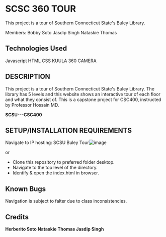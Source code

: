 # SCSC 360 TOUR

This project is a tour of Southern Connecticut State's Buley Library. 

Members: Bobby Soto
         Jasdip Singh
         Nataskie Thomas

## Technologies Used

 Javascript
 HTML
 CSS
 KUULA
 360 CAMERA

## DESCRIPTION

This project is a tour of Southern Connecticut State's Buley Library. The library has 5 levels and this website shows an interactive tour of each floor and what they consist of. This is a capstone project for CSC400, instructed by Professor Hossain MD.

**SCSU---CSC400**


## SETUP/INSTALLATION REQUIREMENTS

Navigate to IP hosting: SCSU Buley Tour![image](https://user-images.githubusercontent.com/78162469/206919340-31299709-98b1-429d-83ee-58a075922e6a.png)

or 

-   Clone this repository to preferred folder  desktop.
-   Navigate to the top level of the directory.
-   Identify & open the index.html in browser.

## Known Bugs

Navigation is subject to falter due to class inconsistencies.

## Credits

**Herberito Soto Nataskie Thomas Jasdip Singh**



